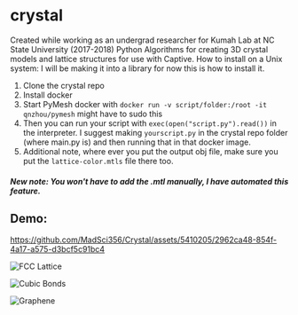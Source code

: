 # crystal
Created while working as an undergrad researcher for Kumah Lab at NC State University (2017-2018)
Python Algorithms for creating 3D crystal models and lattice structures for use with Captive.
How to install on a Unix system:
I will be making it into a library for now this is how to install it.

1) Clone the crystal repo
2) Install docker
2) Start PyMesh docker with `docker run -v script/folder:/root -it qnzhou/pymesh` might have to sudo this
3) Then you can run your script with `exec(open("script.py").read())` in the interpreter. I suggest making `yourscript.py` in the   crystal repo folder (where main.py is) and then running that in that docker image.
4) Additional note, where ever you put the output obj file, make sure you put the `lattice-color.mtls` file there too. 
##### New note: You won't have to add the .mtl manually, I have automated this feature.


## Demo: 

https://github.com/MadSci356/Crystal/assets/5410205/2962ca48-854f-4a17-a575-d3bcf5c91bc4



![FCC Lattice](https://github.com/MadSci356/Crystal/assets/5410205/a64eacf1-d675-43f7-9b18-1ab962a3f5ea)

![Cubic Bonds](https://github.com/MadSci356/Crystal/assets/5410205/693cab2d-ec65-4cca-b0f2-350ac2c8cb90)

![Graphene](https://github.com/MadSci356/Crystal/assets/5410205/71a99104-d66d-408f-865e-1919eeef9ae6)
